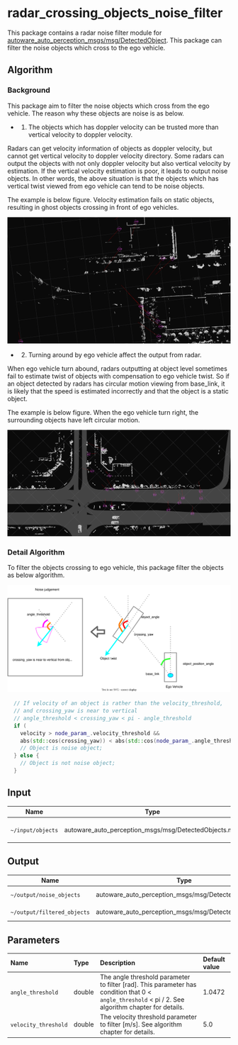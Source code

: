 # radar_crossing_objects_noise_filter

This package contains a radar noise filter module for [autoware_auto_perception_msgs/msg/DetectedObject](https://gitlab.com/autowarefoundation/autoware.auto/autoware_auto_msgs/-/blob/master/autoware_auto_perception_msgs/msg/DetectedObject.idl).
This package can filter the noise objects which cross to the ego vehicle.

## Algorithm
### Background

This package aim to filter the noise objects which cross from the ego vehicle.
The reason why these objects are noise is as below.

- 1. The objects which has doppler velocity can be trusted more than vertical velocity to doppler velocity.

Radars can get velocity information of objects as doppler velocity, but cannot get vertical velocity to doppler velocity directory.
Some radars can output the objects with not only doppler velocity but also vertical velocity by estimation.
If the vertical velocity estimation is poor, it leads to output noise objects.
In other words, the above situation is that the objects which has vertical twist viewed from ego vehicle can tend to be noise objects.

The example is below figure.
Velocity estimation fails on static objects, resulting in ghost objects crossing in front of ego vehicles.

![](docs/vertical_velocity_objects.png)

- 2. Turning around by ego vehicle affect the output from radar.

When ego vehicle turn abound, radars outputting at object level sometimes fail to estimate twist of objects with compensation to ego vehicle twist.
So if an object detected by radars has circular motion viewing from base_link, it is likely that the speed is estimated incorrectly and that the object is a static object.

The example is below figure.
When the ego vehicle turn right, the surrounding objects have left circular motion.

![](docs/turning_around.png)

### Detail Algorithm

To filter the objects crossing to ego vehicle, this package filter the objects as below algorithm.

![](docs/radar_crossing_objects_noise_filter.drawio.svg)

```cpp
  // If velocity of an object is rather than the velocity_threshold,
  // and crossing_yaw is near to vertical
  // angle_threshold < crossing_yaw < pi - angle_threshold
  if (
    velocity > node_param_.velocity_threshold &&
    abs(std::cos(crossing_yaw)) < abs(std::cos(node_param_.angle_threshold))) {
    // Object is noise object;
  } else {
    // Object is not noise object;
  }
```

## Input

| Name              | Type                                                  | Description          |
| ----------------- | ----------------------------------------------------- | -------------------- |
| `~/input/objects` | autoware_auto_perception_msgs/msg/DetectedObjects.msg | 3D detected objects. |

## Output

| Name                        | Type                                                  | Description      |
| --------------------------- | ----------------------------------------------------- | ---------------- |
| `~/output/noise_objects`    | autoware_auto_perception_msgs/msg/DetectedObjects.msg | Noise Objects    |
| `~/output/filtered_objects` | autoware_auto_perception_msgs/msg/DetectedObjects.msg | Filtered Objects |

## Parameters

| Name                 | Type   | Description                                                                                                                                         | Default value |
| :------------------- | :----- | :-------------------------------------------------------------------------------------------------------------------------------------------------- | :------------ |
| `angle_threshold`    | double | The angle threshold parameter to filter [rad]. This parameter has condition that 0 < `angle_threshold` < pi / 2. See algorithm chapter for details. | 1.0472        |
| `velocity_threshold` | double | The velocity threshold parameter to filter [m/s]. See algorithm chapter for details.                                                                | 5.0           |
